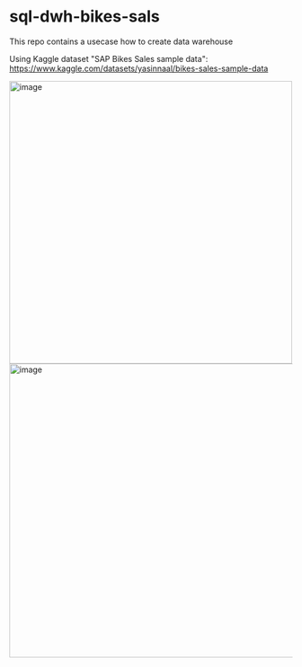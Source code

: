 # sql-dwh-bikes-sals
This repo contains a usecase how to create data warehouse


Using Kaggle dataset "SAP Bikes Sales sample data":  https://www.kaggle.com/datasets/yasinnaal/bikes-sales-sample-data


<img width="503" alt="image" src="https://github.com/user-attachments/assets/41a52269-8137-4182-9de6-d9ef2489e63b" />


<img width="523" alt="image" src="https://github.com/user-attachments/assets/46dc22eb-e752-46be-a5fe-57663c4374d6" />


